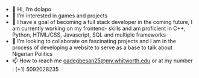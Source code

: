 - 👋 Hi, I’m dolapo
- 👀 I’m interested in games and projects 
- 🌱 I have a goal of becoming a full stack developer in the coming future, I am currently working on my frontend- skills and am proficient in C++, Python, HTML/CSS, Javascript, SQL  and multiple frameworks  
- 💞️ I’m looking to collaborate on fascinating projects and I am in the process of developing a website to serve as a base to talk about Nigerian Politics 
- 📫 How to reach me oadegbesan25@my.whitworth.edu or at my number : (+1) 5092028235

<!---
Havcker243/Havcker243 is a ✨ special ✨ repository because its `README.md` (this file) appears on your GitHub profile.
You can click the Preview link to take a look at your changes.
--->
